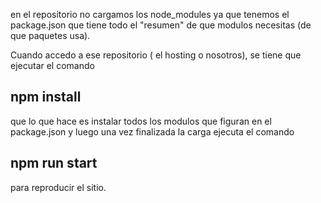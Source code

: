 en el repositorio no cargamos los node_modules ya que tenemos el package.json que tiene todo el "resumen" de que modulos necesitas (de que paquetes usa).

Cuando accedo a ese repositorio ( el hosting o nosotros), se tiene que ejecutar el comando 
## npm install
que lo que hace es instalar todos los modulos que figuran en el package.json y luego una vez finalizada la carga ejecuta el comando 
## npm run start 
para reproducir el sitio.
